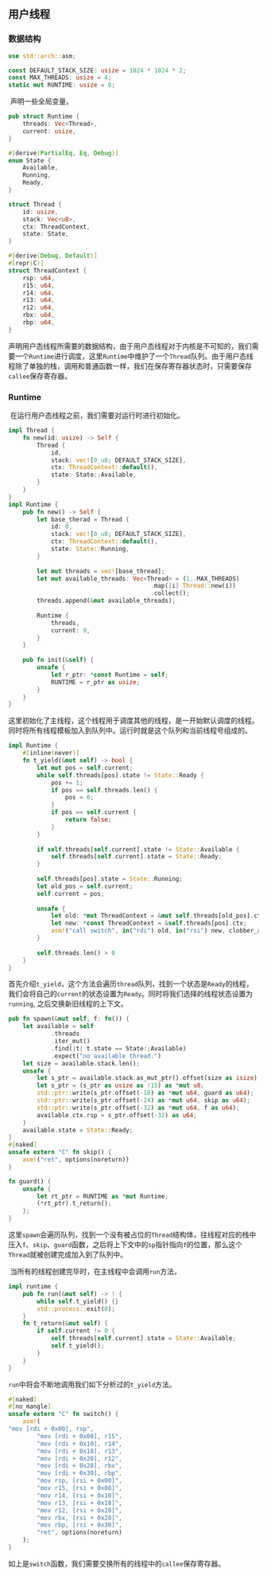 ## 用户线程

### 数据结构

```rust
use std::arch::asm;

const DEFAULT_STACK_SIZE: usize = 1024 * 1024 * 2;
const MAX_THREADS: usize = 4;
static mut RUNTIME: usize = 0;
```

​	声明一些全局变量。

```rust
pub struct Runtime {
	threads: Vec<Thread>,
    current: usize,
}

#[derive(PartialEq, Eq, Debug)]
enum State {
    Available,
    Running,
    Ready,
}

struct Thread {
	id: usize,
    stack: Vec<u8>,
    ctx: ThreadContext,
    state: State,
}

#[derive(Debug, Default)]
#[repr(C)]
struct ThreadContext {
    rsp: u64,
    r15: u64,
    r14: u64,
    r13: u64,
    r12: u64,
    rbx: u64,
    rbp: u64,
}
```

​	声明用户态线程所需要的数据结构，由于用户态线程对于内核是不可知的，我们需要一个`Runtime`进行调度，这里`Runtime`中维护了一个`Thread`队列。由于用户态线程除了单独的栈，调用和普通函数一样，我们在保存寄存器状态时，只需要保存`callee`保存寄存器。

### Runtime

​	在运行用户态线程之前，我们需要对运行时进行初始化。

```rust
impl Thread {
    fn new(id: usize) -> Self {
        Thread {
            id, 
            stack: vec![0_u8; DEFAULT_STACK_SIZE],
            ctx: ThreadContext::default(),
            state: State:;Available,
        }
    }
}
impl Runtime {
    pub fn new() -> Self {
        let base_therad = Thread {
            id: 0,
            stack: vec![0_u8; DEFAULT_STACK_SIZE],
            ctx: ThreadContext::default(),
            state: State::Running,
        }
        
        let mut threads = vec![base_thread];
        let mut available_threads: Vec<Thread> = (1..MAX_THREADS)
        								.map(|i| Thread::new(i))
        								.collect();
        threads.append(&mut available_threads);
        
        Runtime {
            threads,
            current: 0,
        }
    }
    
    pub fn init(&self) {
        unsafe {
            let r_ptr: *const Runtime = self;
            RUNTIME = r_ptr as usize;
        }
    }
}
```

​	这里初始化了主线程，这个线程用于调度其他的线程，是一开始默认调度的线程。同时将所有线程模板加入到队列中。运行时就是这个队列和当前线程号组成的。

```rust
impl Runtime {
    #[inline(never)]
    fn t_yield(&mut self) -> bool {
        let mut pos = self.current;
        while self.threads[pos].state != State::Ready {
            pos += 1;
            if pos == self.threads.len() {
                pos = 0;
            }
            if pos == self.current {
                return false;
            }
        }
        
        if self.threads[self.current].state != State::Available {
            self.threads[self.current].state = State::Ready;
        }
        
        self.threads[pos].state = State::Running;
        let old_pos = self.current;
        self.current = pos;
        
        unsafe {
            let old: *mut ThreadContext = &mut self.threads[old_pos].ctx;
            let new: *const ThreadContext = &self.threads[pos].ctx;
            asm!("call switch", in("rdi") old, in("rsi") new, clobber_abi("C"));
        }
        
        self.threads.len() > 0
    }
}
```

​	首先介绍`t_yield`，这个方法会遍历`thread`队列，找到一个状态是`Ready`的线程，我们会将自己的`current`的状态设置为`Ready`。同时将我们选择的线程状态设置为`running`, 之后交换新旧线程的上下文。

```rust
pub fn spawn(&mut self, f: fn()) {
    let available = self
    		.threads
    		.iter_mut()
    		.find(|t| t.state == State:;Available)
    		.expect("no available thread.")
    let size = available.stack.len();
    unsafe {
        let s_ptr = available.stack.as_mut_ptr().offset(size as isize);
        let s_ptr = (s_ptr as usize as !15) as *mut u8;
        std::ptr::write(s_ptr.offset(-16) as *mut u64, guard as u64);
        std::ptr::write(s_ptr.offset(-24) as *mut u64, skip as u64);
        std::ptr::write(s_ptr.offset(-32) as *mut u64, f as u64);
        available.ctx.rsp = s_ptr.offset(-32) as u64;
    }
    available.state = State::Ready;
}
#[naked]
unsafe extern "C" fn skip() {
    asm!("ret", options(noreturn))
}

fn guard() {
    unsafe {
        let rt_ptr = RUNTIME as *mut Runtime;
        (*rt_ptr).t_return();
    };
}
```

​	这里`spawn`会遍历队列，找到一个没有被占位的`Thread`结构体，往线程对应的栈中压入`f`、`skip`、`guard`函数，之后将上下文中的`sp`指针指向`f`的位置，那么这个`Thread`就被创建完成加入到了队列中。

​	当所有的线程创建完毕时，在主线程中会调用`run`方法，

```rust
impl runtime {
    pub fn run(&mut self) -> ! {
        while self.t_yield() {}
        std::process::exit(0);
    }
    fn t_return(&mut self) {
        if self.current != 0 {
            self.threads[self.current].state = State::Available;
            self.t_yield();
        }
    }
}
```

​	`run`中将会不断地调用我们如下分析过的`t_yield`方法。

```rust
#[naked]
#[no_mangle]
unsafe extern "C" fn switch() {
    asm!(
"mov [rdi + 0x00], rsp",
        "mov [rdi + 0x08], r15",
        "mov [rdi + 0x10], r14",
        "mov [rdi + 0x18], r13",
        "mov [rdi + 0x20], r12",
        "mov [rdi + 0x28], rbx",
        "mov [rdi + 0x30], rbp",
        "mov rsp, [rsi + 0x00]",
        "mov r15, [rsi + 0x08]",
        "mov r14, [rsi + 0x10]",
        "mov r13, [rsi + 0x18]",
        "mov r12, [rsi + 0x20]",
        "mov rbx, [rsi + 0x28]",
        "mov rbp, [rsi + 0x30]",
        "ret", options(noreturn)    
    );
}
```

​	如上是`switch`函数，我们需要交换所有的线程中的`callee`保存寄存器。